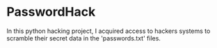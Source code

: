 # PasswordHack
In this python hacking project, I acquired access to hackers systems to scramble their secret data in the 'passwords.txt' files.
